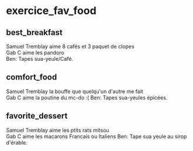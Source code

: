 # exercice_fav_food


## best_breakfast
Samuel Tremblay aime 8 cafés et 3 paquet de clopes  
Gab C aime les pandoro  
Ben: Tapes sua-yeule/Café.
## comfort_food
Samuel Tremblay la bouffe que quelqu'un d'autre me fait  
Gab C aime la poutine du mc-do :( 
Ben: Tapes sua-yeules épicées.
## favorite_dessert
Samuel Tremblay aime les ptits rats mitsou  
Gab C aime les macarons Francais ou Italiens
Ben: Tape sua yeule au sirop d'érable.
